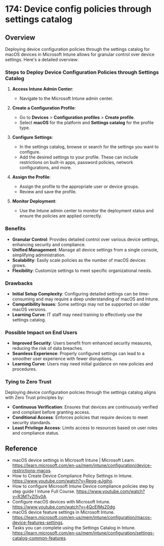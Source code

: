 # 174: Device config policies through settings catalog

## Overview

Deploying device configuration policies through the settings catalog for macOS devices in Microsoft Intune allows for granular control over device settings. Here's a detailed overview:

### Steps to Deploy Device Configuration Policies through Settings Catalog

1. **Access Intune Admin Center**:
   - Navigate to the Microsoft Intune admin center.

2. **Create a Configuration Profile**:
   - Go to **Devices** > **Configuration profiles** > **Create profile**.
   - Select **macOS** for the platform and **Settings catalog** for the profile type.

3. **Configure Settings**:
   - In the settings catalog, browse or search for the settings you want to configure.
   - Add the desired settings to your profile. These can include restrictions on built-in apps, password policies, network configurations, and more.

4. **Assign the Profile**:
   - Assign the profile to the appropriate user or device groups.
   - Review and save the profile.

5. **Monitor Deployment**:
   - Use the Intune admin center to monitor the deployment status and ensure the policies are applied correctly.

### Benefits

- **Granular Control**: Provides detailed control over various device settings, enhancing security and compliance.
- **Unified Management**: Manage all device settings from a single console, simplifying administration.
- **Scalability**: Easily scale policies as the number of macOS devices grows.
- **Flexibility**: Customize settings to meet specific organizational needs.

### Drawbacks

- **Initial Setup Complexity**: Configuring detailed settings can be time-consuming and may require a deep understanding of macOS and Intune.
- **Compatibility Issues**: Some settings may not be supported on older macOS versions.
- **Learning Curve**: IT staff may need training to effectively use the settings catalog.

### Possible Impact on End Users

- **Improved Security**: Users benefit from enhanced security measures, reducing the risk of data breaches.
- **Seamless Experience**: Properly configured settings can lead to a smoother user experience with fewer disruptions.
- **Learning Curve**: Users may need initial guidance on new policies and procedures.

### Tying to Zero Trust

Deploying device configuration policies through the settings catalog aligns with Zero Trust principles by:

- **Continuous Verification**: Ensures that devices are continuously verified and compliant before granting access.
- **Conditional Access**: Enforces policies that require devices to meet security standards.
- **Least Privilege Access**: Limits access to resources based on user roles and compliance status.

## Reference

* macOS device settings in Microsoft Intune | Microsoft Learn. https://learn.microsoft.com/en-us/mem/intune/configuration/device-restrictions-macos.
* How to Create Device Compliance Policy Settings in Intune. https://www.youtube.com/watch?v=Regg-eJgjho.
* How to configure Microsoft Intune Device compliance policies step by step guide ! Intune Full Course. https://www.youtube.com/watch?v=R3MTyZI5y0A.
* Configure macOS devices with Microsoft Intune. https://www.youtube.com/watch?v=4QcEIMs20dg.
* macOS device feature settings in Microsoft Intune. https://learn.microsoft.com/en-us/mem/intune/configuration/macos-device-features-settings.
* Tasks you can complete using the Settings Catalog in Intune. https://learn.microsoft.com/en-us/mem/intune/configuration/settings-catalog-common-features.

